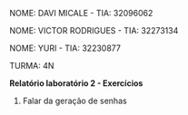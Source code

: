 NOME: DAVI MICALE - TIA: 32096062

NOME: VICTOR RODRIGUES - TIA: 32273134

NOME: YURI - TIA: 32230877

TURMA: 4N

**Relatório laboratório 2 - Exercícios**

1) Falar da geração de senhas

